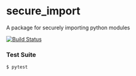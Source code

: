 # secure_import
A package for securely importing python modules

[![Build Status](https://travis-ci.org/rsimari/secure_import.png?branch=master)](https://travis-ci.org/rsimari/secure_import)

### Test Suite
`$ pytest`

